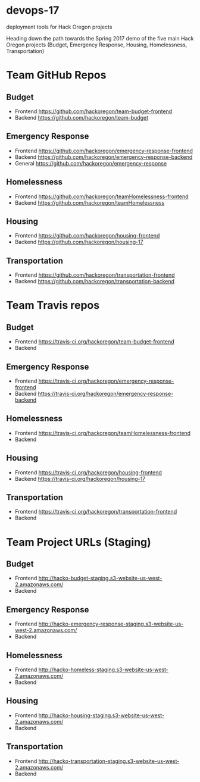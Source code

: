 # devops-17
deployment tools for Hack Oregon projects

Heading down the path towards the Spring 2017 demo of the five main Hack Oregon projects (Budget, Emergency Response, Housing, Homelessness, Transportation)


# Team GitHub Repos
## Budget
- Frontend https://github.com/hackoregon/team-budget-frontend
- Backend https://github.com/hackoregon/team-budget

## Emergency Response
- Frontend https://github.com/hackoregon/emergency-response-frontend  
- Backend https://github.com/hackoregon/emergency-response-backend  
- General https://github.com/hackoregon/emergency-response  

## Homelessness
- Frontend https://github.com/hackoregon/teamHomelessness-frontend
- Backend https://github.com/hackoregon/teamHomelessness

## Housing
- Frontend https://github.com/hackoregon/housing-frontend
- Backend https://github.com/hackoregon/housing-17

## Transportation
- Frontend https://github.com/hackoregon/transportation-frontend
- Backend https://github.com/hackoregon/transportation-backend

# Team Travis repos
## Budget
- Frontend https://travis-ci.org/hackoregon/team-budget-frontend
- Backend 

## Emergency Response
- Frontend https://travis-ci.org/hackoregon/emergency-response-frontend
- Backend https://travis-ci.org/hackoregon/emergency-response-backend  

## Homelessness
- Frontend https://travis-ci.org/hackoregon/teamHomelessness-frontend
- Backend 

## Housing
- Frontend https://travis-ci.org/hackoregon/housing-frontend
- Backend https://travis-ci.org/hackoregon/housing-17

## Transportation
- Frontend https://travis-ci.org/hackoregon/transportation-frontend
- Backend 

# Team Project URLs (Staging)
## Budget
- Frontend http://hacko-budget-staging.s3-website-us-west-2.amazonaws.com/
- Backend 

## Emergency Response
- Frontend http://hacko-emergency-response-staging.s3-website-us-west-2.amazonaws.com/
- Backend 

## Homelessness
- Frontend http://hacko-homeless-staging.s3-website-us-west-2.amazonaws.com/
- Backend 

## Housing
- Frontend http://hacko-housing-staging.s3-website-us-west-2.amazonaws.com/
- Backend 

## Transportation
- Frontend http://hacko-transportation-staging.s3-website-us-west-2.amazonaws.com/
- Backend 
